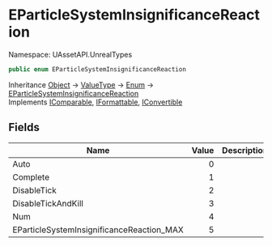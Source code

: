 # EParticleSystemInsignificanceReaction

Namespace: UAssetAPI.UnrealTypes

```csharp
public enum EParticleSystemInsignificanceReaction
```

Inheritance [Object](https://docs.microsoft.com/en-us/dotnet/api/system.object) → [ValueType](https://docs.microsoft.com/en-us/dotnet/api/system.valuetype) → [Enum](https://docs.microsoft.com/en-us/dotnet/api/system.enum) → [EParticleSystemInsignificanceReaction](./uassetapi.unrealtypes.eparticlesysteminsignificancereaction.md)<br>
Implements [IComparable](https://docs.microsoft.com/en-us/dotnet/api/system.icomparable), [IFormattable](https://docs.microsoft.com/en-us/dotnet/api/system.iformattable), [IConvertible](https://docs.microsoft.com/en-us/dotnet/api/system.iconvertible)

## Fields

| Name | Value | Description |
| --- | --: | --- |
| Auto | 0 |  |
| Complete | 1 |  |
| DisableTick | 2 |  |
| DisableTickAndKill | 3 |  |
| Num | 4 |  |
| EParticleSystemInsignificanceReaction_MAX | 5 |  |
